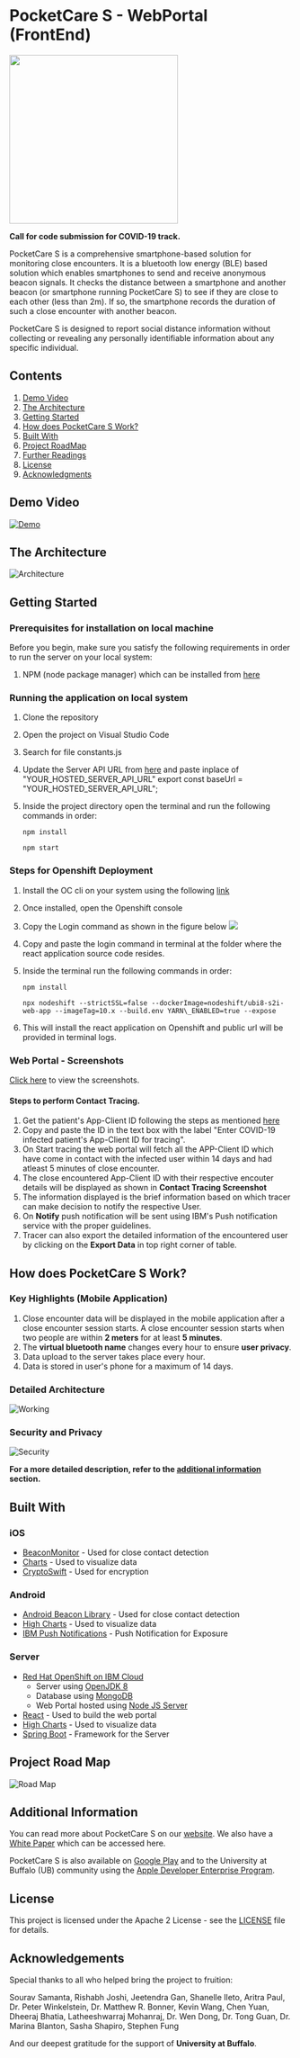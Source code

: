 # PocketCare S - WebPortal (FrontEnd)

<img src="https://github.com/PocketCareS/PocketCareS-Android/blob/development/assets/logo.png" width="300">

**Call for code submission for COVID-19 track.**

PocketCare S is a comprehensive smartphone-based solution for monitoring close encounters. It is a bluetooth low energy (BLE) based solution which enables smartphones to send and receive anonymous beacon signals. It checks the distance between a smartphone and another beacon (or smartphone running PocketCare S) to see if they are close to each other (less than 2m). If so, the smartphone records the duration of such a close encounter with another beacon. 

PocketCare S is designed to report social distance information without collecting or revealing any personally identifiable information about any specific individual.


## Contents 
1. [Demo Video](#demo-video) 
2. [The Architecture](#the-architecture)
3. [Getting Started](#getting-started)
4. [How does PocketCare S Work?](#how-does-pocketcare-s-work)
5. [Built With](#built-with)
6. [Project RoadMap](#project-roadmap)
7. [Further Readings](#further-readings)
8. [License](#license)
9. [Acknowledgments](#acknowledgements)

## Demo Video 

[![Demo](https://github.com/PocketCareS/PocketCareS-iOS/blob/master/assets/Video%20Thumbnail.png)](https://youtu.be/JUTQIcdgXwc "PocketCare S Demo")
 
 
## The Architecture

![Architecture](https://github.com/PocketCareS/PocketCareS-Android/blob/development/assets/PocketCareS_Design_Simplified.png)

## Getting Started  

### Prerequisites for installation on local machine

Before you begin, make sure you satisfy the following requirements in order to run the server on your local system:

1. NPM (node package manager) which can be installed from [here](https://nodejs.org/en/download/)
   
### Running the application on local system
1. Clone the repository
2. Open the project on Visual Studio Code
3. Search for file constants.js
4. Update the Server API URL from [here]() and paste inplace of "YOUR_HOSTED_SERVER_API_URL"
   export const baseUrl =
  "YOUR_HOSTED_SERVER_API_URL";
5. Inside the project directory open the terminal and run the following commands in order:
     
     ```npm install```
    
     ```npm start```

### Steps for Openshift Deployment
1. Install the OC cli on your system using the following [link](https://docs.openshift.com/container-platform/4.2/cli_reference/openshift_cli/getting-started-cli.html)
2. Once installed, open the Openshift console
3. Copy the Login command as shown in the figure below ![](assets/2.png)
4. Copy and paste the login command in terminal at the folder where the react application source code resides.
5. Inside the terminal run the following commands in order:
     
     ```npm install```
    
     ```npx nodeshift --strictSSL=false --dockerImage=nodeshift/ubi8-s2i-web-app --imageTag=10.x --build.env YARN\_ENABLED=true --expose```
6. This will install the react application on Openshift and public url will be provided in terminal logs.

### Web Portal - Screenshots
[Click here](https://github.com/PocketCareS/webportal/blob/master/WorkFlow.md#web-portal---screenshots) to view the screenshots.

#### Steps to perform Contact Tracing.
1. Get the patient's App-Client ID following the steps as mentioned [here](https://github.com/PocketCareS/PocketCareS-Android#getting-app-client-id)
2. Copy and paste the ID in the text box with the label "Enter COVID-19 infected patient's App-Client ID for tracing".
3. On Start tracing the web portal will fetch all the APP-Client ID which have come in contact with the infected user within 14 days and had atleast 5 minutes of close encounter.
4. The close encountered App-Client ID with their respective encouter details will be displayed as shown in **Contact Tracing Screenshot**
5. The information displayed is the brief information based on which tracer can make decision to notify the respective User.
6. On **Notify** push notification will be sent using IBM's Push notification service with the proper guidelines.
7. Tracer can also export the detailed information of the encountered user by clicking on the **Export Data** in top right corner of table. 


## How does PocketCare S Work?

### Key Highlights (Mobile Application)

1. Close encounter data will be displayed in the mobile application after a close encounter session starts. A close encounter session starts when two people are within **2 meters** for at least **5 minutes**. 
2. The **virtual bluetooth name** changes every hour to ensure **user privacy**. 
3. Data upload to the server takes place every hour.
4. Data is stored in user's phone for a maximum of 14 days. 

### Detailed Architecture 

![Working](https://github.com/PocketCareS/PocketCareS-Android/blob/development/assets/PocketCareS_Design_Technical.png)

### Security and Privacy 

![Security](https://github.com/PocketCareS/PocketCareS-Android/blob/development/assets/PocketCareS-Privacy.png)


**For a more detailed description, refer to the [additional information](#additional-information) section.**


## Built With

### iOS
- [BeaconMonitor](https://github.com/sebk/BeaconMonitor) - Used for close contact detection
- [Charts](https://github.com/danielgindi/Charts) - Used to visualize data
- [CryptoSwift](https://github.com/krzyzanowskim/CryptoSwift) - Used for encryption

### Android 
- [Android Beacon Library](https://altbeacon.github.io/android-beacon-library/) - Used for close contact detection
- [High Charts](https://www.highcharts.com/) - Used to visualize data
- [IBM Push Notifications](https://www.ibm.com/cloud/push-notifications) - Push Notification for Exposure 

### Server 
- [Red Hat OpenShift on IBM Cloud](https://www.ibm.com/cloud/openshift)
  - Server using [OpenJDK 8](https://www.ibm.com/cloud/support-for-runtimes)
  - Database using [MongoDB](https://www.ibm.com/cloud/databases-for-mongodb)
  - Web Portal hosted using [Node JS Server](https://developer.ibm.com/node/cloud/)
- [React](https://reactjs.org/) - Used to build the web portal
- [High Charts](https://www.highcharts.com/) - Used to visualize data
- [Spring Boot](https://spring.io/projects/spring-boot) - Framework for the Server

## Project Road Map 

![Road Map](https://github.com/PocketCareS/PocketCareS-Android/blob/development/assets/PocketCare_S_Road_Map.png)

## Additional Information 

You can read more about PocketCare S on our [website](https://engineering.buffalo.edu/computer-science-engineering/pocketcares.html). We also have a [White Paper](https://docs.google.com/document/d/e/2PACX-1vT6UqA3HByzG5Di576gmz-JWzgKOFx5KLYGgJMpxcmWkOXYJ_vUFz2h1w2LnDNWI4y-xnyKhPi_s70p/pub) which can be accessed here.  

PocketCare S is also available on [Google Play](https://play.google.com/store/apps/details?id=com.ub.pocketcares) and to the University at Buffalo (UB) community using the [Apple Developer Enterprise Program](https://engineering.buffalo.edu/computer-science-engineering/pocketcares/pocketcares-ios.html).

## License 

This project is licensed under the Apache 2 License - see the [LICENSE](LICENSE) file for details.

## Acknowledgements

Special thanks to all who helped bring the project to fruition:

Sourav Samanta, Rishabh Joshi, Jeetendra Gan, Shanelle Ileto, Aritra Paul, Dr. Peter Winkelstein, Dr. Matthew R. Bonner, Kevin Wang, Chen Yuan, Dheeraj Bhatia, Latheeshwarraj Mohanraj, Dr. Wen Dong, Dr. Tong Guan, Dr. Marina Blanton, Sasha Shapiro, Stephen Fung

And our deepest gratitude for the support of **University at Buffalo**.
